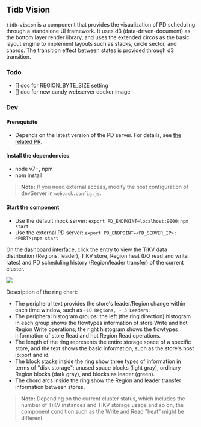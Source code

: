 ## Tidb Vision

`tidb-vision` is a component that provides the visualization of PD scheduling through a standalone UI framework. It uses d3 (data-driven-document) as the bottom layer render library, and uses the extended circos as the basic layout engine to implement layouts such as stacks, circle sector, and chords. The transition effect between states is provided through d3 transition.

### Todo

- [] doc for REGION_BYTE_SIZE setting
- [] doc for new candy webserver docker image

### Dev

#### Prerequisite

- Depends on the latest version of the PD server. For details, see [the related PR](https://github.com/pingcap/pd/pull/881).

#### Install the dependencies

- node v7+, npm
- npm install

> **Note:** If you need external access, modify the host configuration of devServer in `webpack.config.js`.

#### Start the component

- Use the default mock server: `export PD_ENDPOINT=localhost:9000;npm start`
- Use the external PD server: `export PD_ENDPOINT=<PD_SERVER_IP>:<PORT>;npm start`

On the dashboard interface, click the entry to view the TiKV data distribution (Regions, leader), TiKV store, Region heat (I/O read and write rates) and PD scheduling history (Region/leader transfer) of the current cluster.

![](./demo.gif)

Description of the ring chart:

- The peripheral text provides the store's leader/Region change within each time window, such as `+10 Regions, - 3 Leaders`.
- The peripheral histogram groups: the left (the ring direction) histogram in each group shows the flowtypes information of store Write and hot Region Write operations; the right histogram shows the flowtypes information of store Read and hot Region Read operations.
- The length of the ring represents the entire storage space of a specific store, and the text shows the basic information, such as the store's host ip:port and id.
- The block stacks inside the ring show three types of information in terms of "disk storage": unused space blocks (light gray), ordinary Region blocks (dark gray), and blocks as leader (green).
- The chord arcs inside the ring show the Region and leader transfer information between stores.

> **Note:** Depending on the current cluster status, which includes the number of TiKV instances and TiKV storage usage and so on, the component condition such as the Write and Read "heat" might be different.